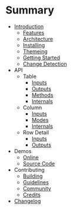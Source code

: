 # Summary

* [Introduction](README.md)
   * [Features](introduction/features.md)
   * [Architecture](introduction/architecture.md)
   * [Installing](introduction/installing.md)
   * [Themeing](introduction/themes.md)
   * [Getting Started](introduction/getting-started.md)
   * [Change Detection](introduction/cd.md)
* API
   * Table
      * [Inputs](api/table/inputs.md)
      * [Outputs](api/table/outputs.md)
      * [Methods](api/table/methods.md)
      * [Internals](api/table/internals.md)
   * Column
      * [Inputs](api/column/inputs.md)
      * [Modes](api/column/modes.md)
      * [Internals](api/column/internals.md)
   * Row Detail
      * [Inputs](api/detail/inputs.md)
      * [Outputs](api/detail/outputs.md)
* Demos
    * [Online](http://swimlane.github.io/ngx-datatable/)
    * [Source Code](https://github.com/sercanuste/ngx-datatable/tree/master/demo)
* Contributing
   * [Building](contributing/building.md)
   * [Guidelines](contributing/guidelines.md)
   * [Community](contributing/community.md)
   * [Credits](contributing/credits.md)
* [Changelog](changelog.md)
